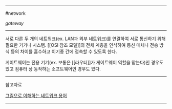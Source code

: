 
---

#network 

*gateway*

---

서로 다른 두 개의 네트워크(ex. LAN과 외부 네트워크)를 연결하여 서로 통신하기 위해 필요한 기기나 시스템. [[OSI 참조 모델]]의 전체 계층을 인식하여 통신 매체나 전송 방식 등의 차이를 흡수하고 이기종 간에 접속할 수 있도록 한다.

게이트웨이는 전용 기기(ex. 보통은 [[라우터]]가 게이트웨이 역할을 맡는다)인 경우도 있고 컴퓨터 상 동작하는 소프트웨어인 경우도 있다.



---

참고자료

[그림으로 이해하는 네트워크 용어](https://product.kyobobook.co.kr/detail/S000001834837)

---
